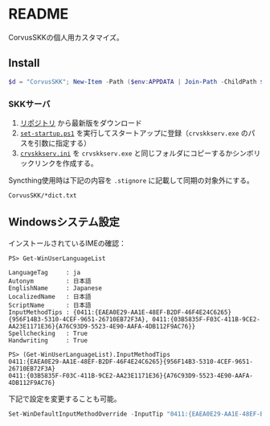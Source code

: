 # README

CorvusSKKの個人用カスタマイズ。

## Install

```PowerShell
$d = "CorvusSKK"; New-Item -Path ($env:APPDATA | Join-Path -ChildPath $d) -Value ($pwd.Path | Join-Path -ChildPath $d) -ItemType Junction
```

### SKKサーバ

1. [リポジトリ](https://github.com/nathancorvussolis/crvskkserv/releases/) から最新版をダウンロード
1. [`set-startup.ps1`](set-startup.ps1) を実行してスタートアップに登録（`crvskkserv.exe` のパスを引数に指定する）
1. [`crvskkserv.ini`](crvskkserv.ini) を `crvskkserv.exe` と同じフォルダにコピーするかシンボリックリンクを作成する。

Syncthing使用時は下記の内容を `.stignore` に記載して同期の対象外にする。

```
CorvusSKK/*dict.txt
```

## Windowsシステム設定

インストールされているIMEの確認：

```
PS> Get-WinUserLanguageList

LanguageTag     : ja
Autonym         : 日本語
EnglishName     : Japanese
LocalizedName   : 日本語
ScriptName      : 日本語
InputMethodTips : {0411:{EAEA0E29-AA1E-48EF-B2DF-46F4E24C6265}{956F14B3-5310-4CEF-9651-26710EB72F3A}, 0411:{03B5835F-F03C-411B-9CE2-AA23E1171E36}{A76C93D9-5523-4E90-AAFA-4DB112F9AC76}}
Spellchecking   : True
Handwriting     : True

PS> (Get-WinUserLanguageList).InputMethodTips
0411:{EAEA0E29-AA1E-48EF-B2DF-46F4E24C6265}{956F14B3-5310-4CEF-9651-26710EB72F3A}
0411:{03B5835F-F03C-411B-9CE2-AA23E1171E36}{A76C93D9-5523-4E90-AAFA-4DB112F9AC76}

```

下記で設定を変更することも可能。

```PowerShell
Set-WinDefaultInputMethodOverride -InputTip "0411:{EAEA0E29-AA1E-48EF-B2DF-46F4E24C6265}{956F14B3-5310-4CEF-9651-26710EB72F3A}"
```

